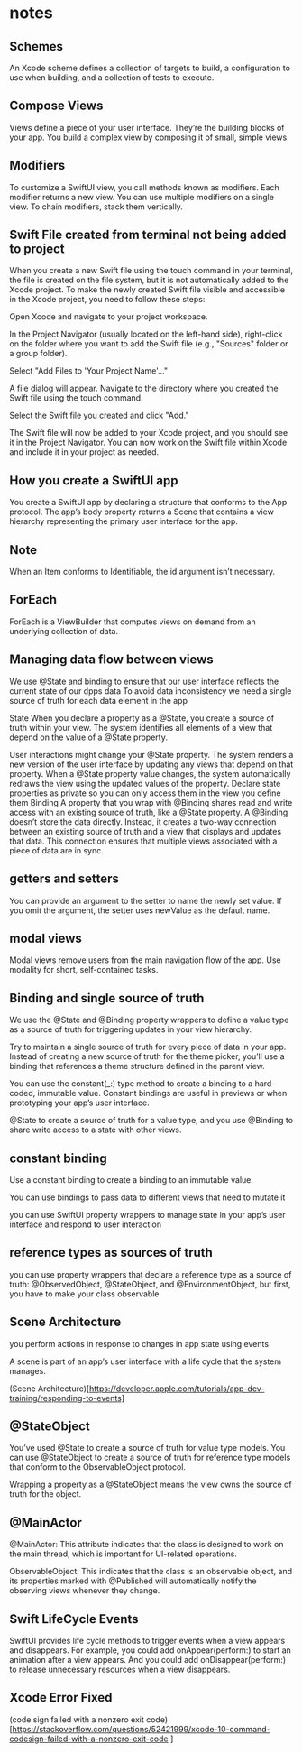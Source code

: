 # notes

## Schemes

An Xcode scheme defines a collection of targets to build, a configuration to use when building, and a collection of tests to execute.

## Compose Views

Views define a piece of your user interface. They’re the building blocks of your app. You build a complex view by composing it of small, simple views. 

## Modifiers

To customize a SwiftUI view, you call methods known as modifiers. Each modifier returns a new view. You can use multiple modifiers on a single view. To chain modifiers, stack them vertically.

## Swift File created from terminal not being added to project

When you create a new Swift file using the touch command in your terminal, the file is created on the file system, but it is not automatically added to the Xcode project. To make the newly created Swift file visible and accessible in the Xcode project, you need to follow these steps:

Open Xcode and navigate to your project workspace.

In the Project Navigator (usually located on the left-hand side), right-click on the folder where you want to add the Swift file (e.g., "Sources" folder or a group folder).

Select "Add Files to 'Your Project Name'..."

A file dialog will appear. Navigate to the directory where you created the Swift file using the touch command.

Select the Swift file you created and click "Add."

The Swift file will now be added to your Xcode project, and you should see it in the Project Navigator. You can now work on the Swift file within Xcode and include it in your project as needed.

## How you create a SwiftUI app

You create a SwiftUI app by declaring a structure that conforms to the App protocol. The app’s body property returns a Scene that contains a view hierarchy representing the primary user interface for the app.

## Note

When an Item conforms to Identifiable, the id argument isn’t necessary.

## ForEach 

ForEach is a ViewBuilder that computes views on demand from an underlying collection of data.

## Managing data flow between views 

We use @State and binding to ensure that our user interface reflects the current state of our dpps 
data 
To avoid data inconsistency we need a single source of truth for each data element in the app 

State
When you declare a property as a @State, you create a source of truth within your view. The system identifies all elements of a view that depend on the value of a @State property.

User interactions might change your @State property. The system renders a new version of the user interface by updating any views that depend on that property.
When a @State property value changes, the system automatically redraws the view using the updated values of the property.
Declare state properties as private so you can only access them in the view you define them 
Binding 
A property that you wrap with @Binding shares read and write access with an existing source of truth, like a @State property. A @Binding doesn’t store the data directly. Instead, it creates a two-way connection between an existing source of truth and a view that displays and updates that data. This connection ensures that multiple views associated with a piece of data are in sync.

## getters and setters 
You can provide an argument to the setter to name the newly set value. If you omit the argument, the setter uses newValue as the default name.


## modal views 

Modal views remove users from the main navigation flow of the app. Use modality for short, self-contained tasks.


## Binding and single source of truth 

 We use the @State and @Binding property wrappers to define a value type as a source of truth for triggering updates in your view hierarchy.
 
Try to maintain a single source of truth for every piece of data in your app. Instead of creating a new source of truth for the theme picker, you’ll use a binding that references a theme structure defined in the parent view.

You can use the constant(_:) type method to create a binding to a hard-coded, immutable value. Constant bindings are useful in previews or when prototyping your app’s user interface.

@State to create a source of truth for a value type, and you use @Binding to share write access to a state with other views. 


## constant binding

Use a constant binding to create a binding to an immutable value.

You can use bindings to pass data to different views that need to mutate it

you can use SwiftUI property wrappers to manage state in your app’s user interface and respond to user interaction


## reference types as sources of truth 
 you can use property wrappers that declare a reference type as a source of truth: @ObservedObject, @StateObject, and @EnvironmentObject, but first, you have to make your class observable 


## Scene Architecture 
you perform actions in response to changes in app state using events 

A scene is part of an app’s user interface with a life cycle that the system manages.

(Scene Architecture)[https://developer.apple.com/tutorials/app-dev-training/responding-to-events]

## @StateObject
You’ve used @State to create a source of truth for value type models. You can use @StateObject to create a source of truth for reference type models that conform to the ObservableObject protocol.

Wrapping a property as a @StateObject means the view owns the source of truth for the object. 

## @MainActor 
@MainActor: This attribute indicates that the class is designed to work on the main thread, which is important for UI-related operations.

ObservableObject: This indicates that the class is an observable object, and its properties marked with @Published will automatically notify the observing views whenever they change.

## Swift LifeCycle Events 
SwiftUI provides life cycle methods to trigger events when a view appears and disappears. For example, you could add onAppear(perform:) to start an animation after a view appears. And you could add onDisappear(perform:) to release unnecessary resources when a view disappears.

## Xcode Error Fixed 

(code sign failed with a nonzero exit code)[https://stackoverflow.com/questions/52421999/xcode-10-command-codesign-failed-with-a-nonzero-exit-code
]
